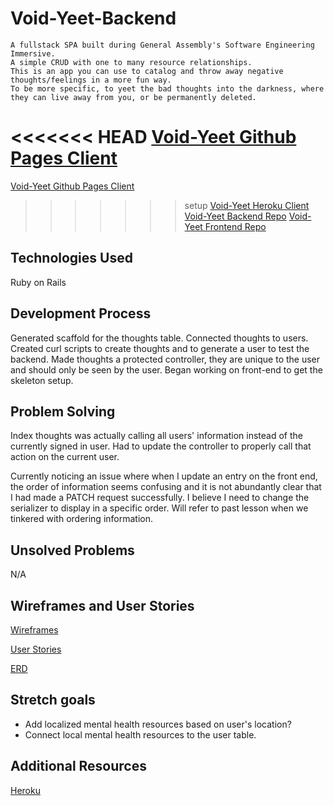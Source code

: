 # Void-Yeet-Backend
    A fullstack SPA built during General Assembly's Software Engineering Immersive.
    A simple CRUD with one to many resource relationships.
    This is an app you can use to catalog and throw away negative thoughts/feelings in a more fun way.
    To be more specific, to yeet the bad thoughts into the darkness, where they can live away from you, or be permanently deleted.

<<<<<<< HEAD
[Void-Yeet Github Pages Client]()
=======
[Void-Yeet Github Pages Client](https://kimdolion.github.io/void-yeet-client/)
>>>>>>> setup
[Void-Yeet Heroku Client](https://void-yeet.herokuapp.com)
[Void-Yeet Backend Repo](https://github.com/kimdolion/void-yeet-backend)
[Void-Yeet Frontend Repo](https://github.com/kimdolion/void-yeet-client)

## Technologies Used
Ruby on Rails

## Development Process
Generated scaffold for the thoughts table.
Connected thoughts to users.
Created curl scripts to create thoughts and to generate a user to test the backend.
Made thoughts a protected controller, they are unique to the user and should only be seen by the user.
Began working on front-end to get the skeleton setup.

## Problem Solving
Index thoughts was actually calling all users' information instead of the currently signed in user. Had to update the controller to properly call that action on the current user.

Currently noticing an issue where when I update an entry on the front end, the order of information seems confusing and it is not abundantly clear that I had made a PATCH request successfully. I believe I need to change the serializer to display in a specific order. Will refer to past lesson when we tinkered with ordering information.

## Unsolved Problems
N/A

## Wireframes and User Stories
[Wireframes](https://docs.google.com/document/d/1KwBhRLp_6zkn_2rRmb9peL4R21ZophPq4RHJ0sfLhYY/edit?usp=sharing)

[User Stories](https://docs.google.com/document/d/1mT_4jPHt9VJXNKliIf85UhxIWa60qeKjdIjKgMj0N6c/edit?usp=sharing)

[ERD](https://docs.google.com/document/d/1GELci8kxVrlS7039vx3CMMipWjQ_RotPNJauMfnQScE/edit?usp=sharing)


## Stretch goals
- Add localized mental health resources based on user's location?
- Connect local mental health resources to the user table.

## Additional Resources
[Heroku](https://void-yeet.herokuapp.com/examples)
